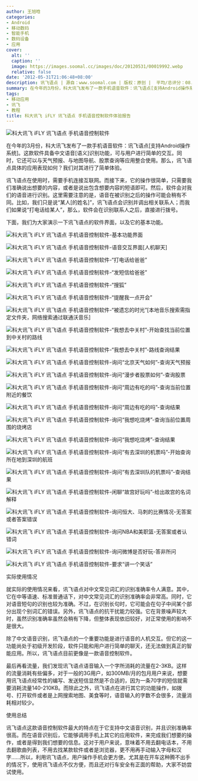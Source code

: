 ```yaml
---
author: 王旭晗
categories:
- Android
- 移动数码
- 智能手机
- 数码设备
- 应用
cover:
  alt: ''
  caption: ''
  image: https://images.soomal.cc/images/doc/20120531/00019992.webp
  relative: false
date: '2012-05-31T21:06:48+08:00'
description: 讯飞语点 | 源自：www.soomal.com | 版权：原创 |  平均/总评分：08.13/65
summary: 在今年的3月份，科大讯飞发布了一款手机语音软件：讯飞语点[支持Android操作系统]。这款软件具备中文语音[语义]识别功能，可与用户进行简单的交互。同时，它还可以与天气预报、与地图导航、股票查询等应用整合使用。那么，讯飞语点具体的应用表现如何？我们对其进行了简单体验。
tags:
- 移动应用
- 讯飞
- 教程
title: 科大讯飞 iFLY 讯飞语点 手机语音控制软件体验报告
---
```


![科大讯飞 iFLY 讯飞语点 手机语音控制软件](https://images.soomal.cc/images/doc/20120531/00019992.webp)



在今年的3月份，科大讯飞发布了一款手机语音软件：讯飞语点[支持Android操作系统]。这款软件具备中文语音[语义]识别功能，可与用户进行简单的交互。同时，它还可以与天气预报、与地图导航、股票查询等应用整合使用。那么，讯飞语点具体的应用表现如何？我们对其进行了简单体验。



讯飞语点在使用时，需要手机连接互联网。而接下来，它的操作很简单，只需要我们准确说出想要的内容，或者是说出包含想要内容的短语即可。然后，软件会对我们的语音进行识别。这里需要注意的是，语音在被识别之后的操作可能会稍有不同。比如，我们只是说“某人[的姓名]”，讯飞语点会识别并调出相关联系人；而我们如果说“打电话给某人”，那么，软件会在识别联系人之后，直接进行拨号。



下面，我们为大家演示一下讯飞语点的软件界面，以及它的基本功能。



![科大讯飞 iFLY 讯飞语点 手机语音控制软件-基本功能界面](https://images.soomal.cc/images/doc/20120531/00019993.webp)



![科大讯飞 iFLY 讯飞语点 手机语音控制软件-语音交互界面[人机聊天]](https://images.soomal.cc/images/doc/20120531/00019994.webp)



![科大讯飞 iFLY 讯飞语点 手机语音控制软件-“打电话给爸爸”](https://images.soomal.cc/images/doc/20120531/00019995.webp)



![科大讯飞 iFLY 讯飞语点 手机语音控制软件-“发短信给爸爸”](https://images.soomal.cc/images/doc/20120531/00019996.webp)



![科大讯飞 iFLY 讯飞语点 手机语音控制软件-“搜狐”](https://images.soomal.cc/images/doc/20120531/00019997.webp)



![科大讯飞 iFLY 讯飞语点 手机语音控制软件-“提醒我一点开会”](https://images.soomal.cc/images/doc/20120531/00019998.webp)



![科大讯飞 iFLY 讯飞语点 手机语音控制软件-“被遗忘的时光”[本地音乐搜索需指定文件夹，网络搜索通过联通沃音乐]](https://images.soomal.cc/images/doc/20120531/00019999.webp)



![科大讯飞 iFLY 讯飞语点 手机语音控制软件-“我想去中关村”-开始查找当前位置到中关村的路线](https://images.soomal.cc/images/doc/20120531/00020000.webp)



![科大讯飞 iFLY 讯飞语点 手机语音控制软件-“我想去中关村”-路线查询结果](https://images.soomal.cc/images/doc/20120531/00020001.webp)



![科大讯飞 iFLY 讯飞语点 手机语音控制软件-询问“北京天气如何”-查询天气预报](https://images.soomal.cc/images/doc/20120531/00020002.webp)



![科大讯飞 iFLY 讯飞语点 手机语音控制软件-询问“漫步者股票如何”-查询股票](https://images.soomal.cc/images/doc/20120531/00020003.webp)



![科大讯飞 iFLY 讯飞语点 手机语音控制软件-询问“周边有吃的吗”-查询当前位置附近的餐饮](https://images.soomal.cc/images/doc/20120531/00020004.webp)



![科大讯飞 iFLY 讯飞语点 手机语音控制软件-询问“周边有吃的吗”-查询结果](https://images.soomal.cc/images/doc/20120531/00020005.webp)



![科大讯飞 iFLY 讯飞语点 手机语音控制软件-询问“我想吃烧烤”-查询当前位置周围的烧烤店](https://images.soomal.cc/images/doc/20120531/00020006.webp)



![科大讯飞 iFLY 讯飞语点 手机语音控制软件-询问“我想吃烧烤”-查询结果](https://images.soomal.cc/images/doc/20120531/00020007.webp)



![科大讯飞 iFLY 讯飞语点 手机语音控制软件-询问“有去深圳的机票吗”-开始查询所在地到深圳的航班](https://images.soomal.cc/images/doc/20120531/00020008.webp)



![科大讯飞 iFLY 讯飞语点 手机语音控制软件-询问“有去深圳队的机票吗”-查询结果](https://images.soomal.cc/images/doc/20120531/00020009.webp)



![科大讯飞 iFLY 讯飞语点 手机语音控制软件-闲聊“故宫好玩吗”-给出故宫的名词解释](https://images.soomal.cc/images/doc/20120531/00020010.webp)



![科大讯飞 iFLY 讯飞语点 手机语音控制软件-询问恒大、马刺的比赛情况-无答案或者答案错误](https://images.soomal.cc/images/doc/20120531/00020011.webp)



![科大讯飞 iFLY 讯飞语点 手机语音控制软件-询问NBA和美职篮-无答案或者认错词](https://images.soomal.cc/images/doc/20120531/00020012.webp)



![科大讯飞 iFLY 讯飞语点 手机语音控制软件-询问微博是否好玩-答非所问](https://images.soomal.cc/images/doc/20120531/00020013.webp)



![科大讯飞 iFLY 讯飞语点 手机语音控制软件-要求“讲一个笑话”](https://images.soomal.cc/images/doc/20120531/00020014.webp)



实际使用情况



就实际的使用情况来看，讯飞语点对中文常见词汇的识别准确率令人满意。其中，它在中等语速、标准普通话下，对中文常见词汇的识别准确率会非常高。同时，它对语音短句的识别也较为准确。不过，在识别长句时，它可能会在句子中间某个部分出现个别词汇的错误。另外，讯飞语点的抗干扰能力较强。它在背景噪声较大时，虽然识别准确率虽然会稍有下降，但整体表现依旧较好，对正常使用的影响不是很大。



除了中文语音识别，讯飞语点的一个重要功能是进行语音的人机交互。但它的这一功能尚处于初级开发阶段，软件只能和用户进行简单的聊天，还无法做到真正的智能应用。所以，讯飞语点目前更像是一款语音控制软件。



最后再看流量，我们发现讯飞语点语音输入一个字所消耗的流量在2-3KB。这样的流量消耗有些偏多，对于一般的3G用户，如300MB/月的包月用户来说，想要用讯飞语点经常性的编写、发送短信显然是不合适的，因为一条70字的短信就需要消耗流量140-210KB。而除此之外，讯飞语点在进行其它的功能操作，如拨号、打开软件或者是上网搜索地图、美食等时，语音输入的字数不会很多，流量消耗相对较少。



使用总结



讯飞语点这款语音控制软件最大的特点在于它支持中文语音识别，并且识别准确率很高。而在语音识别后，它能够调用手机上其它的应用软件，来完成我们想要的操作，或者是得到我们想要的信息。这对于用户来说，意味着不用去翻电话本，不用去翻歌曲列表，不用去找某款软件或者是浏览器，更不用再手动输入字母和汉字……所以，利用讯飞语点，用户操作手机会更方便。尤其是在开车这种腾不出手的情况下，使用讯飞语点不仅方便，而且还对行车安全有正面的帮助，大家不妨尝试使用。